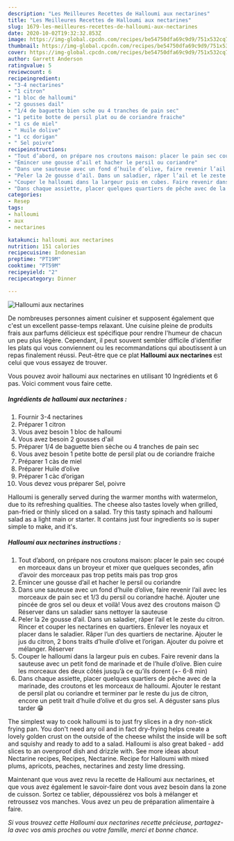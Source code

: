 ```yaml
---
description: "Les Meilleures Recettes de Halloumi aux nectarines"
title: "Les Meilleures Recettes de Halloumi aux nectarines"
slug: 1679-les-meilleures-recettes-de-halloumi-aux-nectarines
date: 2020-10-02T19:32:32.853Z
image: https://img-global.cpcdn.com/recipes/be54750dfa69c9d9/751x532cq70/halloumi-aux-nectarines-photo-principale-de-la-recette.jpg
thumbnail: https://img-global.cpcdn.com/recipes/be54750dfa69c9d9/751x532cq70/halloumi-aux-nectarines-photo-principale-de-la-recette.jpg
cover: https://img-global.cpcdn.com/recipes/be54750dfa69c9d9/751x532cq70/halloumi-aux-nectarines-photo-principale-de-la-recette.jpg
author: Garrett Anderson
ratingvalue: 5
reviewcount: 6
recipeingredient:
- "3-4 nectarines"
- "1 citron"
- "1 bloc de halloumi"
- "2 gousses dail"
- "1/4 de baguette bien sche ou 4 tranches de pain sec"
- "1 petite botte de persil plat ou de coriandre fraiche"
- "1 cs de miel"
- " Huile dolive"
- "1 cc dorigan"
- " Sel poivre"
recipeinstructions:
- "Tout d’abord, on prépare nos croutons maison: placer le pain sec coupé en morceaux dans un broyeur et mixer que quelques secondes, afin d’avoir des morceaux pas trop petits mais pas trop gros"
- "Émincer une gousse d’ail et hacher le persil ou coriandre"
- "Dans une sauteuse avec un fond d’huile d’olive, faire revenir l’ail avec les morceaux de pain sec et 1/3 du persil ou coriandre haché. Ajouter une pincée de gros sel ou deux et voilà! Vous avez des croutons maison 😉 Réserver dans un saladier sans nettoyer la sauteuse"
- "Peler la 2e gousse d’ail. Dans un saladier, râper l’ail et le zeste du citron. Rincer et couper les nectarines en quartiers. Enlever les noyaux et placer dans le saladier. Râper l’un des quartiers de nectarine. Ajouter le jus du citron, 2 bons traits d’huile d’olive et l’origan. Ajouter du poivre et mélanger. Réserver"
- "Couper le halloumi dans la largeur puis en cubes. Faire revenir dans la sauteuse avec un petit fond de marinade et de l’huile d’olive. Bien cuire les morceaux des deux côtés jusqu’à ce qu’ils dorent (+- 6-8 min)"
- "Dans chaque assiette, placer quelques quartiers de pêche avec de la marinade, des croutons et les morceaux de halloumi. Ajouter le restant de persil plat ou coriandre et terminer par le reste du jus de citron, encore un petit trait d’huile d’olive et du gros sel. A déguster sans plus tarder 😁"
categories:
- Resep
tags:
- halloumi
- aux
- nectarines

katakunci: halloumi aux nectarines 
nutrition: 151 calories
recipecuisine: Indonesian
preptime: "PT19M"
cooktime: "PT59M"
recipeyield: "2"
recipecategory: Dinner

---
```



![Halloumi aux nectarines](https://img-global.cpcdn.com/recipes/be54750dfa69c9d9/751x532cq70/halloumi-aux-nectarines-photo-principale-de-la-recette.jpg)

De nombreuses personnes aiment cuisiner et supposent également que c'est un excellent passe-temps relaxant. Une cuisine pleine de produits frais aux parfums délicieux est spécifique pour rendre l'humeur de chacun un peu plus légère. Cependant, il peut souvent sembler difficile d'identifier les plats qui vous conviennent ou les recommandations qui aboutissent à un repas finalement réussi. Peut-être que ce plat <strong> Halloumi aux nectarines </strong> est celui que vous essayez de trouver.

<!--inarticleads1-->

Vous pouvez avoir halloumi aux nectarines en utilisant 10 Ingrédients et 6 pas. Voici comment vous faire cette.

##### Ingrédients de halloumi aux nectarines :

1. Fournir 3-4 nectarines
1. Préparer 1 citron
1. Vous avez besoin 1 bloc de halloumi
1. Vous avez besoin 2 gousses d&#39;ail
1. Préparer 1/4 de baguette bien sèche ou 4 tranches de pain sec
1. Vous avez besoin 1 petite botte de persil plat ou de coriandre fraiche
1. Préparer 1 càs de miel
1. Préparer  Huile d’olive
1. Préparer 1 càc d’origan
1. Vous devez vous préparer  Sel, poivre


Halloumi is generally served during the warmer months with watermelon, due to its refreshing qualities. The cheese also tastes lovely when grilled, pan-fried or thinly sliced on a salad. Try this tasty spinach and halloumi salad as a light main or starter. It contains just four ingredients so is super simple to make, and it&#39;s. 

<!--inarticleads2-->

##### Halloumi aux nectarines instructions :

1. Tout d’abord, on prépare nos croutons maison: placer le pain sec coupé en morceaux dans un broyeur et mixer que quelques secondes, afin d’avoir des morceaux pas trop petits mais pas trop gros
1. Émincer une gousse d’ail et hacher le persil ou coriandre
1. Dans une sauteuse avec un fond d’huile d’olive, faire revenir l’ail avec les morceaux de pain sec et 1/3 du persil ou coriandre haché. Ajouter une pincée de gros sel ou deux et voilà! Vous avez des croutons maison 😉 Réserver dans un saladier sans nettoyer la sauteuse
1. Peler la 2e gousse d’ail. Dans un saladier, râper l’ail et le zeste du citron. Rincer et couper les nectarines en quartiers. Enlever les noyaux et placer dans le saladier. Râper l’un des quartiers de nectarine. Ajouter le jus du citron, 2 bons traits d’huile d’olive et l’origan. Ajouter du poivre et mélanger. Réserver
1. Couper le halloumi dans la largeur puis en cubes. Faire revenir dans la sauteuse avec un petit fond de marinade et de l’huile d’olive. Bien cuire les morceaux des deux côtés jusqu’à ce qu’ils dorent (+- 6-8 min)
1. Dans chaque assiette, placer quelques quartiers de pêche avec de la marinade, des croutons et les morceaux de halloumi. Ajouter le restant de persil plat ou coriandre et terminer par le reste du jus de citron, encore un petit trait d’huile d’olive et du gros sel. A déguster sans plus tarder 😁


The simplest way to cook halloumi is to just fry slices in a dry non-stick frying pan. You don&#39;t need any oil and in fact dry-frying helps create a lovely golden crust on the outside of the cheese whilst the inside will be soft and squishy and ready to add to a salad. Halloumi is also great baked - add slices to an ovenproof dish and drizzle with. See more ideas about Nectarine recipes, Recipes, Nectarine. Recipe for Halloumi with mixed plums, apricots, peaches, nectarines and zesty lime dressing. 

<!--inarticleads1-->

<p>
Maintenant que vous avez revu la recette de Halloumi aux nectarines, et que vous avez également le savoir-faire dont vous avez besoin dans la zone de cuisson. Sortez ce tablier, dépoussiérez vos bols à mélanger et retroussez vos manches. Vous avez un peu de préparation alimentaire à faire.
</p>

<p>
<i>Si vous trouvez cette Halloumi aux nectarines recette précieuse, partagez-la avec vos amis proches ou votre famille, merci et bonne chance.</i>
</p>

